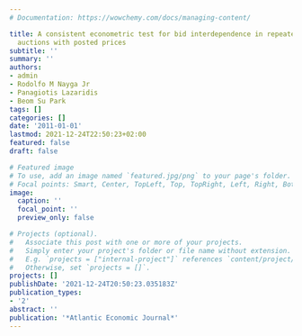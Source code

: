 ```yaml
---
# Documentation: https://wowchemy.com/docs/managing-content/

title: A consistent econometric test for bid interdependence in repeated second-price
  auctions with posted prices
subtitle: ''
summary: ''
authors:
- admin
- Rodolfo M Nayga Jr
- Panagiotis Lazaridis
- Beom Su Park
tags: []
categories: []
date: '2011-01-01'
lastmod: 2021-12-24T22:50:23+02:00
featured: false
draft: false

# Featured image
# To use, add an image named `featured.jpg/png` to your page's folder.
# Focal points: Smart, Center, TopLeft, Top, TopRight, Left, Right, BottomLeft, Bottom, BottomRight.
image:
  caption: ''
  focal_point: ''
  preview_only: false

# Projects (optional).
#   Associate this post with one or more of your projects.
#   Simply enter your project's folder or file name without extension.
#   E.g. `projects = ["internal-project"]` references `content/project/deep-learning/index.md`.
#   Otherwise, set `projects = []`.
projects: []
publishDate: '2021-12-24T20:50:23.035183Z'
publication_types:
- '2'
abstract: ''
publication: '*Atlantic Economic Journal*'
---
```

